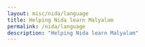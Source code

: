 ```yaml
---
layout: misc/nida/language
title: Helping Nida learn Malyalam
permalink: /nida/language
description: "Helping Nida learn Malyalam"
---
```

